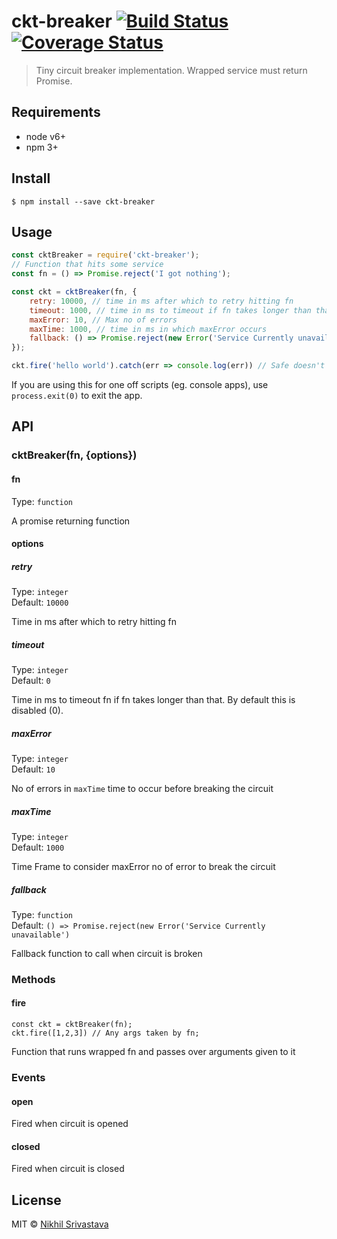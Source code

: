# ckt-breaker [![Build Status](https://travis-ci.org/gradeup/ckt-breaker.svg?branch=master)](https://travis-ci.org/gradeup/ckt-breaker) [![Coverage Status](https://coveralls.io/repos/github/gradeup/ckt-breaker/badge.svg?branch=master)](https://coveralls.io/github/gradeup/ckt-breaker?branch=master)

> Tiny circuit breaker implementation. Wrapped service must return Promise.

## Requirements
-  node v6+
-  npm 3+
## Install

```
$ npm install --save ckt-breaker
```


## Usage

```js
const cktBreaker = require('ckt-breaker');
// Function that hits some service 
const fn = () => Promise.reject('I got nothing');

const ckt = cktBreaker(fn, {
	retry: 10000, // time in ms after which to retry hitting fn
	timeout: 1000, // time in ms to timeout if fn takes longer than that
	maxError: 10, // Max no of errors
	maxTime: 1000, // time in ms in which maxError occurs
	fallback: () => Promise.reject(new Error('Service Currently unavailable')),
});

ckt.fire('hello world').catch(err => console.log(err)) // Safe doesn't overload the remote service
```

If you are using this for one off scripts (eg. console apps), use `process.exit(0)` to exit the app.

## API

### cktBreaker(fn, {options})

#### fn

Type: `function`

A promise returning function 

#### options

##### retry

Type: `integer`<br>
Default: `10000`

Time in ms after which to retry hitting fn

##### timeout

Type: `integer`<br>
Default: `0`

Time in ms to timeout fn if fn takes longer than that.
By default this is disabled (0). 

##### maxError

Type: `integer`<br>
Default: `10`

No of errors in `maxTime` time to occur before breaking the circuit

##### maxTime

Type: `integer`<br>
Default: `1000`

Time Frame to consider maxError no of error to break the circuit

##### fallback

Type: `function`<br>
Default: ```() => Promise.reject(new Error('Service Currently unavailable')```

Fallback function to call when circuit is broken

### Methods

#### fire

``` 
const ckt = cktBreaker(fn); 
ckt.fire([1,2,3]) // Any args taken by fn;
```
Function that runs wrapped fn and passes over arguments given to it

### Events

#### open

Fired when circuit is opened

#### closed

Fired when circuit is closed

## License

MIT © [Nikhil Srivastava](http://niksrc.github.io)
